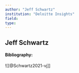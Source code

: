 ```yaml
---
author: "Jeff Schwartz"
institution: "Deloitte Insights"
field:
type:
---
```


## Jeff Schwartz
#### Bibliography:

![[@Schwartz2021-vj]]